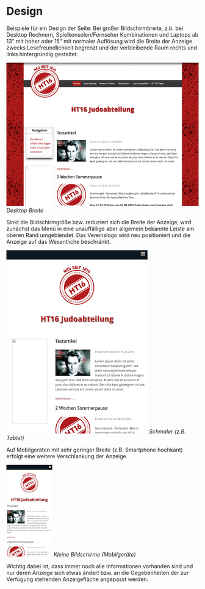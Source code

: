 # Design

Beispiele für ein Design der Seite: Bei großer Bildschirmbreite, z.b. bei Desktop Rechnern, Spielkonsolen/Fernseher Kombinationen und Laptops ab 13" mit hoher oder 15" mit normaler Auflösung wird die Breite der Anzeige zwecks Lesefreundlichkeit begrenzt und der verbleibende Raum rechts und links hintergründig gestaltet.

![Desktop](img/muster_wide.png)
*Desktop Breite*

Sinkt die Bildschirmgröße bzw. reduziert sich die Breite der Anzeige, wird zunächst das Menü in eine unauffällige aber allgemein bekannte Leiste am oberen Rand umgeblendet. Das Vereinslogo wird neu positioniert und die Anzeige auf das Wesentliche beschränkt.

![Narrow](img/muster_narrow.png)
*Schmaler (z.B. Tablet)*

Auf Mobilgeräten mit sehr geringer Breite (z.B. Smartphone hochkant) erfolgt eine weitere Verschlankung der Anzeige.

![Small](img/muster_small.png)
*Kleine Bildschirme (Mobilgeräte)*

Wichtig dabei ist, dass immer noch alle Informationen vorhanden sind und nur deren Anzeige sich etwas ändert bzw. an die Gegebenheiten der zur Verfügung stehenden Anzeigefläche angepasst werden.
